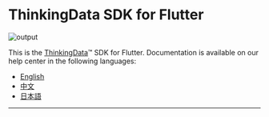# ThinkingData SDK for Flutter
![output](https://user-images.githubusercontent.com/53337625/205621683-ed9b97ef-6a52-4903-a2c0-a955dddebb7d.png)

This is the [ThinkingData](https://www.thinkingdata.cn)™ SDK for Flutter. Documentation is available on our help center in the following languages:

- [English](https://docs.thinkingdata.cn/ta-manual/latest/en/99oQ5UeGzK09DWfPCaQwCg/installation/client_sdk/app_third_support/flutter_sdk_installation/flutter_sdk_installation.html)
- [中文](https://docs.thinkingdata.cn/ta-manual/latest/installation/installation_menu/client_sdk/app_third_support/flutter_sdk_installation/flutter_sdk_installation.html)
- [日本語](https://docs.thinkingdata.io/ta-manual/v4.0/ja/installation/installation_menu/client_sdk/app_third_support/flutter_sdk_installation/flutter_sdk_installation.html)
---
